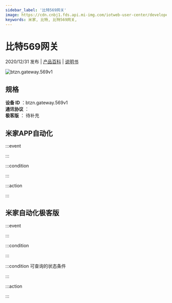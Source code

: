 ```yaml
---
sidebar_label: '比特569网关'
image: https://cdn.cnbj1.fds.api.mi-img.com/iotweb-user-center/developer_1679048939458xxiBy0OV.png?GalaxyAccessKeyId=AKVGLQWBOVIRQ3XLEW&Expires=9223372036854775807&Signature=NVUiX1LHe0xbBxcqAhnoc2Li6xY=
keywords: 米家, 比特, 比特569网关, 
---
```

# 比特569网关

2020/12/31 发布 | [产品百科](https://home.mi.com/webapp/content/baike/product/index.html?model=btzn.gateway.569v1/) | [说明书](https://home.mi.com/views/introduction.html?model=btzn.gateway.569v1&region=cn)

![btzn.gateway.569v1](https://cdn.cnbj1.fds.api.mi-img.com/iotweb-user-center/developer_1679048939458xxiBy0OV.png?GalaxyAccessKeyId=AKVGLQWBOVIRQ3XLEW&Expires=9223372036854775807&Signature=NVUiX1LHe0xbBxcqAhnoc2Li6xY=)

## 规格  
> 
**设备 ID** ：btzn.gateway.569v1  
**通讯协议** ：  
**极客版**  ： 待补充 


## 米家APP自动化  

:::event  

:::

:::condition  

:::

:::action   

:::

## 米家自动化极客版  

:::event  

:::

:::condition  

:::

:::condition 可查询的状态条件  

:::

:::action  

:::

        
